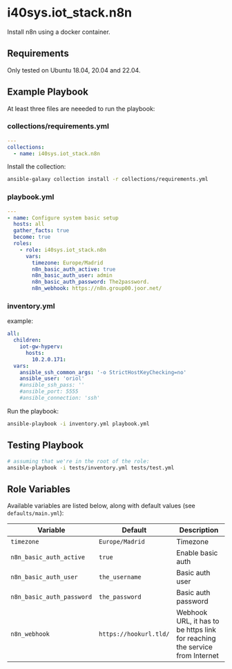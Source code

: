 # i40sys.iot_stack.n8n

Install n8n using a docker container.

## Requirements

Only tested on Ubuntu 18.04, 20.04 and 22.04.

## Example Playbook

At least three files are neeeded to run the playbook:

### collections/requirements.yml
```yaml
---
collections:
  - name: i40sys.iot_stack.n8n
```

Install the collection:
```bash
ansible-galaxy collection install -r collections/requirements.yml
```

### playbook.yml
```yaml
---
- name: Configure system basic setup
  hosts: all
  gather_facts: true
  become: true
  roles:
    - role: i40sys.iot_stack.n8n
      vars:
        timezone: Europe/Madrid
        n8n_basic_auth_active: true
        n8n_basic_auth_user: admin
        n8n_basic_auth_password: The2password.
        n8n_webhook: https://n8n.group00.joor.net/
```

### inventory.yml
example:
```yaml
all:
  children:
    iot-gw-hyperv:
      hosts:
        10.2.0.171:
  vars:
    ansible_ssh_common_args: '-o StrictHostKeyChecking=no'
    ansible_user: 'oriol'
    #ansible_ssh_pass: ''
    #ansible_port: 5555
    #ansible_connection: 'ssh'
```

Run the playbook:
```bash
ansible-playbook -i inventory.yml playbook.yml
```

## Testing Playbook

```bash
# assuming that we're in the root of the role:
ansible-playbook -i tests/inventory.yml tests/test.yml
```

## Role Variables

Available variables are listed below, along with default values (see `defaults/main.yml`):

| Variable | Default | Description |
|----------|---------|-------------|
| `timezone` | `Europe/Madrid` | Timezone |
| `n8n_basic_auth_active` | `true` | Enable basic auth |
| `n8n_basic_auth_user` | `the_username` | Basic auth user |
| `n8n_basic_auth_password` | `the_password` | Basic auth password |
| `n8n_webhook` | `https://hookurl.tld/` | Webhook URL, it has to be https link for reaching the service from Internet |
